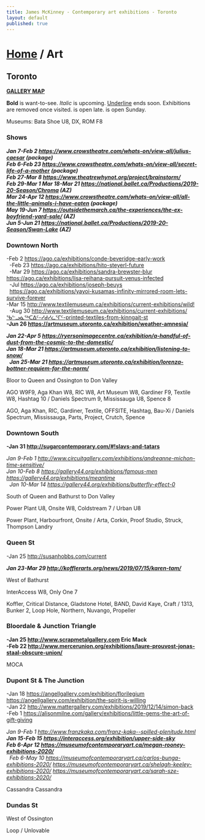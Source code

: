 ```yaml
---
title: James McKinney - Contemporary art exhibitions - Toronto
layout: default
published: true
---
```


# [Home](/) / Art

## Toronto

**[GALLERY MAP](https://www.google.com/maps/d/u/0/edit?mid=1sMiga7vQsqWdqEVQCqHsxjX2jeU)**

<span class="glyphicon glyphicon-info-sign" aria-hidden="true"></span> <strong>Bold</strong> is want-to-see. <em>Italic</em> is upcoming. <u>Underline</u> ends soon. Exhibitions are removed once visited. <span class="glyphicon glyphicon-time" aria-hidden="true"></span> is open late. <span class="glyphicon glyphicon-calendar" aria-hidden="true"></span> is open Sunday.

<span class="glyphicon glyphicon-calendar" aria-hidden="true"></span> <span class="glyphicon glyphicon-time" aria-hidden="true"></span> Museums: Bata Shoe U8, DX, ROM F8

### Shows

_**Jan 7-Feb 2 <https://www.crowstheatre.com/whats-on/view-all/julius-caesar> (package)**_  
_**Feb 6-Feb 23 <https://www.crowstheatre.com/whats-on/view-all/secret-life-of-a-mother> (package)**_  
_**Feb 27-Mar 8 <https://www.theatrewhynot.org/project/brainstorm/>**_  
_**Feb 29-Mar 1 Mar 18-Mar 21 <https://national.ballet.ca/Productions/2019-20-Season/Chroma> (AZ)**_  
_**Mar 24-Apr 12 <https://www.crowstheatre.com/whats-on/view-all/all-the-little-animals-i-have-eaten> (package)**_  
_**May 19-Jun 7 <https://outsidethemarch.ca/the-experiences/the-ex-boyfriend-yard-sale/> (AZ)**_  
_**Jun 5-Jun 21 <https://national.ballet.ca/Productions/2019-20-Season/Swan-Lake> (AZ)**_  

### Downtown North

-Feb 2 <https://ago.ca/exhibitions/conde-beveridge-early-work>  
  -Feb 23 <https://ago.ca/exhibitions/hito-steyerl-future>  
  -Mar 29 <https://ago.ca/exhibitions/sandra-brewster-blur> <https://ago.ca/exhibitions/lisa-reihana-pursuit-venus-infected>  
  -Jul <https://ago.ca/exhibitions/joseph-beuys>  
  <https://ago.ca/exhibitions/yayoi-kusamas-infinity-mirrored-room-lets-survive-forever>  
-Mar 15 <http://www.textilemuseum.ca/exhibitions/current-exhibitions/wild!>  
  -Aug 30 <http://www.textilemuseum.ca/exhibitions/current-exhibitions/ᖃᓪᓗᓈᖅᑕᐃᑦ-ᓯᑯᓯᓛᕐᒥᑦ-printed-textiles-from-kinngait-st>  
**-Jun 26 <https://artmuseum.utoronto.ca/exhibition/weather-amnesia/>**  

_**Jan 22-Apr 5 <https://ryersonimagecentre.ca/exhibition/a-handful-of-dust-from-the-cosmic-to-the-domestic/>**_  
_**Jan 18-Mar 21 <https://artmuseum.utoronto.ca/exhibition/listening-to-snow/>**_  
  _**Jan 25-Mar 21 <https://artmuseum.utoronto.ca/exhibition/lorenza-bottner-requiem-for-the-norm/>**_  

<span class="glyphicon glyphicon-info-sign" aria-hidden="true"></span> Bloor to Queen and Ossington to Don Valley

<span class="glyphicon glyphicon-time" aria-hidden="true"></span> AGO W9F9, Aga Khan W8, RIC W8, Art Museum W8, Gardiner F9, Textile W8, Hashtag 10 / Daniels Spectrum 9, Mississauga U8, Spence 8

<span class="glyphicon glyphicon-calendar" aria-hidden="true"></span> AGO, Aga Khan, RIC, Gardiner, Textile, OFFSITE, Hashtag, Bau-Xi / Daniels Spectrum, Mississauga, Parts, Project, Crutch, Spence

### Downtown South

**-Jan 31 <http://sugarcontemporary.com/#!slavs-and-tatars>**  

_Jan 9-Feb 1 <http://www.circuitgallery.com/exhibitions/andreanne-michon-time-sensitive/>_  
_Jan 10-Feb 8 <https://gallery44.org/exhibitions/famous-men> <https://gallery44.org/exhibitions/meantime>_  
  _Jan 10-Mar 14 <https://gallery44.org/exhibitions/butterfly-effect-0>_  

<span class="glyphicon glyphicon-info-sign" aria-hidden="true"></span> South of Queen and Bathurst to Don Valley

<span class="glyphicon glyphicon-time" aria-hidden="true"></span> Power Plant U8, Onsite W8, Coldstream 7 / Urban U8

<span class="glyphicon glyphicon-calendar" aria-hidden="true"></span> Power Plant, Harbourfront, Onsite / Arta, Corkin, Proof Studio, Struck, Thompson Landry

### Queen St

-Jan 25 <http://susanhobbs.com/current>  

_**Jan 23-Mar 29 <http://kofflerarts.org/news/2019/07/15/karen-tam/>**_  

<span class="glyphicon glyphicon-info-sign" aria-hidden="true"></span> West of Bathurst

<span class="glyphicon glyphicon-time" aria-hidden="true"></span> InterAccess W8, Only One 7

<span class="glyphicon glyphicon-calendar" aria-hidden="true"></span> Koffler, Critical Distance, Gladstone Hotel, BAND, David Kaye, Craft / 1313, Bunker 2, Loop Hole, Northern, Nuvango, Propeller

### Bloordale & Junction Triangle

**-Jan 25 <http://www.scrapmetalgallery.com> Eric Mack**  
**-Feb 22 <http://www.mercerunion.org/exhibitions/laure-prouvost-jonas-staal-obscure-union/>**  

<span class="glyphicon glyphicon-calendar" aria-hidden="true"></span> MOCA

### Dupont St & The Junction

-Jan 18 <https://angellgallery.com/exhibition/florilegium> <https://angellgallery.com/exhibition/the-spirit-is-willing>  
-Jan 22 <http://www.mattergallery.com/exhibitions/2019/12/14/simon-back>  
-Feb 1 <https://alisonmilne.com/gallery/exhibitions/little-gems-the-art-of-gift-giving>  

_Jan 9-Feb 1 <http://www.franzkaka.com/franz-kaka--spilled-plenitude.html>_  
_**Jan 15-Feb 15 <https://interaccess.org/exhibition/upper-side-sky>**_  
_**Feb 6-Apr 12 <https://museumofcontemporaryart.ca/megan-rooney-exhibitions-2020/>**_  
  _Feb 6-May 10 <https://museumofcontemporaryart.ca/carlos-bunga-exhibitions-2020/> <https://museumofcontemporaryart.ca/shelagh-keeley-exhibitions-2020/> <https://museumofcontemporaryart.ca/sarah-sze-exhibitions-2020/>_  

<span class="glyphicon glyphicon-calendar" aria-hidden="true"></span> Cassandra Cassandra

### Dundas St

<span class="glyphicon glyphicon-info-sign" aria-hidden="true"></span> West of Ossington

<span class="glyphicon glyphicon-calendar" aria-hidden="true"></span> Loop / Unlovable
